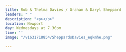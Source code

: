 ```yaml
---
title: Rob & Thelma Davies / Graham & Daryl Sheppard
leaders: " "
description: "<p></p>"
location: Newport
day: Wednesdays at 7.30pm
time: ''
image: "/v1631718854/SheppardsDavies_eqkmhe.png"

---
```

